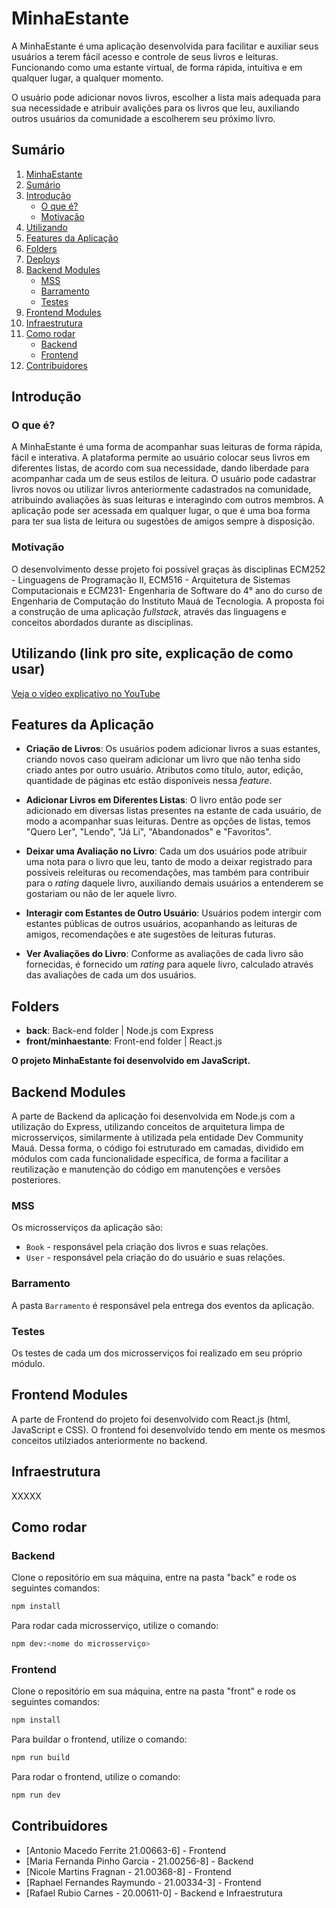 # MinhaEstante

A MinhaEstante é uma aplicação desenvolvida para facilitar e auxiliar seus usuários a terem fácil acesso e controle de seus livros e leituras. Funcionando como uma estante virtual, de forma rápida, intuitiva e em qualquer lugar, a qualquer momento.

O usuário pode adicionar novos livros, escolher a lista mais adequada para sua necessidade e atribuir avalições para os livros que leu, auxiliando outros usuários da comunidade a escolherem seu próximo livro.

## Sumário

1. [MinhaEstante](#minhaestante)
2. [Sumário](#sumário)
3. [Introdução](#introdução)
   - [O que é?](#o-que-é)
   - [Motivação](#motivação)
4. [Utilizando](#utilizando-link-pro-site-explicação-de-como-usar)
5. [Features da Aplicação](#features-da-aplicação)
6. [Folders](#folders)
7. [Deploys](#deploys)
8. [Backend Modules](#backend-modules)
   - [MSS](#mss)
   - [Barramento](#barramento)
   - [Testes](#testes)
9. [Frontend Modules](#frontend-modules)
10. [Infraestrutura](#infraestrutura)
11. [Como rodar](#como-rodar)
    - [Backend](#backend)
    - [Frontend](#frontend)
12. [Contribuidores](#contribuidores)

## Introdução

### O que é?

A MinhaEstante é uma forma de acompanhar suas leituras de forma rápida, fácil e interativa. A plataforma permite ao usuário colocar seus livros em diferentes listas, de acordo com sua necessidade, dando liberdade para acompanhar cada um de seus estilos de leitura. O usuário pode cadastrar livros novos ou utilizar livros anteriormente cadastrados na comunidade, atribuindo avaliações às suas leituras e interagindo com outros membros. A aplicação pode ser acessada em qualquer lugar, o que é uma boa forma para ter sua lista de leitura ou sugestões de amigos sempre à disposição.

### Motivação

O desenvolvimento desse projeto foi possível graças às disciplinas ECM252 - Linguagens de Programação II, ECM516 - Arquitetura de Sistemas Computacionais e ECM231- Engenharia de Software do 4° ano do curso de Engenharia de Computação do Instituto Mauá de Tecnologia. A proposta foi a construção de uma aplicação _fullstack_, através das linguagens e conceitos abordados durante as disciplinas.

## Utilizando (link pro site, explicação de como usar)

[Veja o vídeo explicativo no YouTube](https://youtu.be/VOmlbopKEFA)


## Features da Aplicação

- **Criação de Livros**: Os usuários podem adicionar livros a suas estantes, criando novos caso queiram adicionar um livro que não tenha sido criado antes por outro usuário. Atributos como título, autor, edição, quantidade de páginas etc estão disponíveis nessa _feature_.

- **Adicionar Livros em Diferentes Listas**: O livro então pode ser adicionado em diversas listas presentes na estante de cada usuário, de modo a acompanhar suas leituras. Dentre as opções de listas, temos "Quero Ler", "Lendo", "Já Li", "Abandonados" e "Favoritos".

- **Deixar uma Avaliação no Livro**: Cada um dos usuários pode atribuir uma nota para o livro que leu, tanto de modo a deixar registrado para possíveis releituras ou recomendações, mas também para contribuir para o _rating_ daquele livro, auxiliando demais usuários a entenderem se gostariam ou não de ler aquele livro.

- **Interagir com Estantes de Outro Usuário**: Usuários podem intergir com estantes públicas de outros usuários, acopanhando as leituras de amigos, recomendações e ate sugestões de leituras futuras.

- **Ver Avaliações do Livro**: Conforme as avaliações de cada livro são fornecidas, é fornecido um _rating_ para aquele livro, calculado através das avaliações de cada um dos usuários.

## Folders

- **back**: Back-end folder | Node.js com Express
- **front/minhaestante**: Front-end folder | React.js

**O projeto MinhaEstante foi desenvolvido em JavaScript.**

## Backend Modules

A parte de Backend da aplicação foi desenvolvida em Node.js com a utilização do Express, utilizando conceitos de arquitetura limpa de microsserviços, similarmente à utilizada pela entidade Dev Community Mauá. Dessa forma, o código foi estruturado em camadas, dividido em módulos com cada funcionalidade específica, de forma a facilitar a reutilização e manutenção do código em manutenções e versões posteriores.

### MSS

Os microsserviços da aplicação são:

- `Book` - responsável pela criação dos livros e suas relações.
- `User` - responsável pela criação do do usuário e suas relações.

### Barramento

A pasta `Barramento` é responsável pela entrega dos eventos da aplicação.

### Testes

Os testes de cada um dos microsserviços foi realizado em seu próprio módulo.

## Frontend Modules

A parte de Frontend do projeto foi desenvolvido com React.js (html, JavaScript e CSS). O frontend foi desenvolvido tendo em mente os mesmos conceitos utilziados anteriormente no backend.

## Infraestrutura

XXXXX

## Como rodar

### Backend

Clone o repositório em sua máquina, entre na pasta "back" e rode os seguintes comandos:

```bash
npm install
```

Para rodar cada microsserviço, utilize o comando:

```bash
npm dev:<nome do microsserviço>
```

### Frontend

Clone o repositório em sua máquina, entre na pasta "front" e rode os seguintes comandos:

```bash
npm install
```

Para buildar o frontend, utilize o comando:

```bash
npm run build
```

Para rodar o frontend, utilize o comando:

```bash
npm run dev
```

## Contribuidores

- [Antonio Macedo Ferrite 21.00663-6] - Frontend
- [Maria Fernanda Pinho Garcia - 21.00256-8] - Backend
- [Nicole Martins Fragnan - 21.00368-8] - Frontend
- [Raphael Fernandes Raymundo - 21.00334-3] - Frontend
- [Rafael Rubio Carnes - 20.00611-0] - Backend e Infraestrutura
